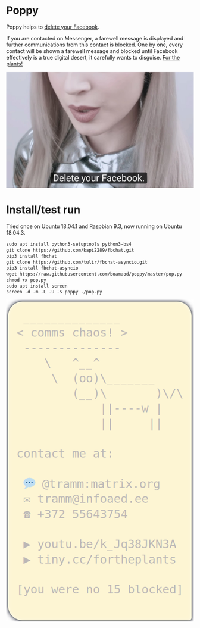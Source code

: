 # Poppy
Poppy helps to [delete your Facebook](https://youtu.be/k_Jq38JKN3A).

If you are contacted on Messenger, a farewell message is displayed and further communications from this contact is blocked. One by one, every contact will be shown a farewell message and blocked until Facebook effectively is a true digital desert, it carefully wants to disguise. [For the plants!](https://youtu.be/ayfBf2J-Qlc)

![Delete your Facebook!](/poppy.jpg)

# Install/test run

Tried once on Ubuntu 18.04.1 and Raspbian 9.3, now running on Ubuntu 18.04.3.

```
sudo apt install python3-setuptools python3-bs4
git clone https://github.com/kapi2289/fbchat.git
pip3 install fbchat
git clone https://github.com/tulir/fbchat-asyncio.git
pip3 install fbchat-asyncio
wget https://raw.githubusercontent.com/boamaod/poppy/master/pop.py
chmod +x pop.py
sudo apt install screen
screen -d -m -L -U -S poppy ./pop.py
```
![You were no 15 blocked!](/blocked.png)
